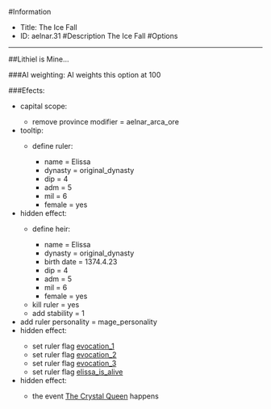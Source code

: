 #Information
 - Title: The Ice Fall
 - ID: aelnar.31
#Description
The Ice Fall
#Options

___
##Lithiel is Mine...

###AI weighting:
AI weights this option at 100


###Efects:<ul><li>capital scope:</li><ul><li>remove province modifier = aelnar_arca_ore</li></ul><li>tooltip:</li><ul><li>define ruler:</li><ul><li>name = Elissa</li><li>dynasty = original_dynasty</li><li>dip = 4</li><li>adm = 5</li><li>mil = 6</li><li>female = yes</li></ul></ul><li>hidden effect:</li><ul><li>define heir:</li><ul><li>name = Elissa</li><li>dynasty = original_dynasty</li><li>birth date = 1374.4.23</li><li>dip = 4</li><li>adm = 5</li><li>mil = 6</li><li>female = yes</li></ul><li>kill ruler = yes</li><li>add stability = 1</li></ul><li>add ruler personality = mage_personality</li><li>hidden effect:</li><ul><li>set ruler flag [evocation_1](../flags/evocation_1.md)</li><li>set ruler flag [evocation_2](../flags/evocation_2.md)</li><li>set ruler flag [evocation_3](../flags/evocation_3.md)</li><li>set ruler flag [elissa_is_alive](../flags/elissa_is_alive.md)</li></ul><li>hidden effect:</li><ul><li>the event [The Crystal Queen](../events/the_crystal_queen.md) happens</li></ul></ul>
